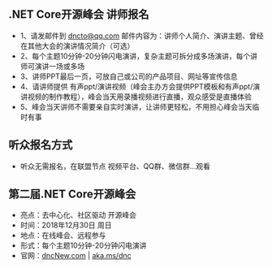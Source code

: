 ## .NET Core开源峰会 讲师报名

* 1、请发邮件到 dncto@qq.com 邮件内容为：讲师个人简介、演讲主题、曾经在其他大会的演讲情况简介（可选）
* 2、每个主题10分钟-20分钟闪电演讲，复杂主题可拆分成多场演讲，每个讲师可演讲一场或多场
* 3、讲师PPT最后一页，可放自己或公司的产品项目、网址等宣传信息
* 4、请讲师提供 有声ppt/演讲视频（峰会主办方会提供PPT模板和有声ppt/演讲视频的制作教程），峰会当天用录播视频进行直播，观众感受是直播体验
* 5、峰会当天讲师不需要亲自实时演讲，让讲师更轻松，不用担心峰会当天临时有事

## 听众报名方式
* 听众无需报名，在联盟节点 视频平台、QQ群、微信群…观看

## 第二届.NET Core开源峰会
* 亮点：去中心化、社区驱动 开源峰会
* 时间：2018年12月30日 周日
* 地点：在线峰会、远程参与
* 形式：每个主题10分钟-20分钟闪电演讲
* 官网：[dncNew.com](http://dncNew.com) | [aka.ms/dnc](https://aka.ms/dnc)
